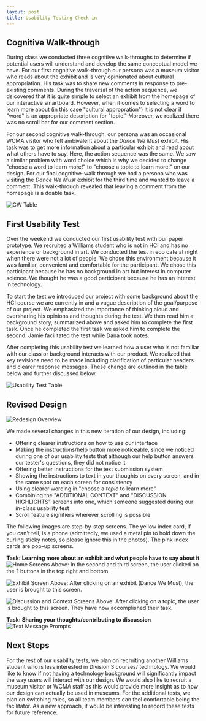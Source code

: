 ```yaml
---
layout: post
title: Usability Testing Check-in 
---
```


## Cognitive Walk-through 
During class we conducted three cognitive walk-throughs to determine if potential users will understand and develop the same conceptual model we have. For our first cognitive walk-through our persona was a museum visitor who reads about the exhibit and is very opinionated about cultural appropriation. His task was to share new comments in response to pre-existing comments. During the traversal of the action sequence, we dsicovered that it is quite simple to select an exhibit from the homepage of our interactive smartboard. However, when it comes to selecting a word to learn more about (in this case "cultural appropration") it is not clear if "word" is an appropriate description for "topic." Moreover, we realized there was no scroll bar for our comment section. 

For our second cognitive walk-through, our persona was an occasional WCMA visitor who felt ambivalent about the *Dance We Must* exhibit. His task was to get more information about a particular exhibit and read about what others have to say. Here, the action sequence was the same. We saw a similar problem with word choice which is why we decided to change "choose a word to learn more!" to "choose a topic to learn more!" on our design. For our final cognitive-walk through we had a persona who was visiting the *Dance We Must* exhibit for the third time and wanted to leave a comment. This walk-through revealed that leaving a comment from the homepage is a doable task.

![CW Table](/img/CW.png)
 
## First Usability Test

Over the weekend we conducted our first usability test with our paper prototype. We recruited a Williams student who is not in HCI and has no experience or background in art. We conducted the test in eco cafe at night when there were not a lot of people. We chose this environment because it was familiar, convenient and comfortable for the participant. We chose this participant because he has no background in art but interest in computer science. We thought he was a good participant because he has an interest in technology. 

To start the test we introduced our project with some background about the HCI course we are currently in and a vague description of the goal/purpose of our project. We emphasized the importance of thinking aloud and oversharing his opinions and thoughts during the test. We then read him a background story, summarized above and asked him to complete the first task. Once he completed the first task we asked him to complete the second. Jamie facilitated the test while Dana took notes. 

After completing this usability test we learned how a user who is not familiar with our class or background interacts with our product. We realized that key revisions need to be made including clarification of particular headers and clearer response messages. These change are outlined in the table below and further discussed below. 

![Usability Test Table](/img/usabilitytest1.png)

## Revised Design 
![Redesign Overview](/img/overview.jpg)

We made several changes in this new iteration of our design, including:
* Offering clearer instructions on how to use our interface
* Making the instructions/help button more noticeable, since we noticed during one of our usability tests that although our help button answers our tester's questions, they did not notice it
* Offering better instructions for the text submission system
* Showing the instructions to text in your thoughts on every screen, and in the same spot on each screen for consistency
* Using clearer wording in "choose a *topic* to learn more"
* Combining the "ADDITIONAL CONTEXT" and "DISCUSSION HIGHLIGHTS" screens into one, which someone suggested during our in-class usability test
* Scroll feature signifiers wherever scrolling is possible

The following images are step-by-step screens. The yellow index card, if you can't tell, is a phone (admittedly, we used a metal pin to hold down the curling sticky notes, so please ignore this in the photos). The pink index cards are pop-up screens.

**Task: Learning more about an exhibit and what people have to say about it**
![Home Screens](/img/home.jpg)
Above: In the second and third screen, the user clicked on the ? buttons in the top right and bottom.

![Exhibit Screen](/img/exhibit.jpg)
Above: After clicking on an exhibit (Dance We Must), the user is brought to this screen.

![Discussion and Context Screens](/img/discussion_and_context.jpg)
Above: After clicking on a topic, the user is brought to this screen. They have now accomplished their task.

**Task: Sharing your thoughts/contributing to discussion**
![Text Message Prompts](/img/phone_screens.jpg)
## Next Steps 

For the rest of our usability tests, we plan on recruiting another Williams student who is less interested in Division 3 courses/ technology. We would like to know if not having a technology background will significantly impact the way users will interact with our design. We would also like to recruit a museum visitor or WCMA staff as this would provide more insight as to how our design can actually be used in museums. For the additional tests, we plan on switching roles, so all team members can feel comfortable being the facilitator. As a new approach, it would be interesting to record these tests for future reference. 

